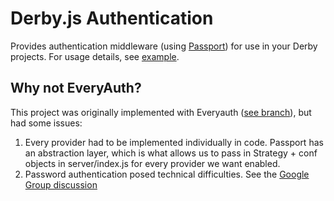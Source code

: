 # Derby.js Authentication

Provides authentication middleware (using [Passport](http://passportjs.org/)) for use in your Derby projects. For usage details, see [example](https://github.com/lefnire/derby-auth/tree/master/example).

## Why not EveryAuth?
This project was originally implemented with Everyauth ([see branch](https://github.com/lefnire/derby-auth/tree/everyauth)), but had some issues:
  1. Every provider had to be implemented individually in code. Passport has an abstraction layer, which is what allows us to pass in Strategy + conf objects in server/index.js for every provider we want enabled.
  2. Password authentication posed technical difficulties. See the [Google Group discussion](https://groups.google.com/forum/?fromgroups=#!topic/derbyjs/JuUqUNd9Rls)